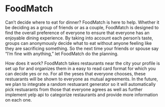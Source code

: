 # FoodMatch
Can’t decide where to eat for dinner? FoodMatch is here to help. Whether it be deciding as a group of friends or as a couple, FoodMatch is designed to find the overall preference of everyone to ensure that everyone has an enjoyable dining experience. By taking into account each person’s taste, groups can anonymously decide what to eat without anyone feeling like they are sacrificing something. So the next time your friends or spouse say “I’m fine with anything,” let FoodMatch do the planning.

How does it work? FoodMatch takes restaurants near the city your profile is set up for and organizes them in a easy to read card format for which you can decide yes or no. For all the yeses that everyone chooses, these restuarants will be shown to everyone as mutual agreements. In the future, we plan to integrate a random restuarant generator so it will automatically pick restuarants from those that everyone agrees as well as further implement yelp api to categorize restaurants and provide more information on each one.

